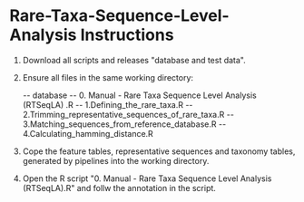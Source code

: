 # Rare-Taxa-Sequence-Level-Analysis Instructions

1. Download all scripts and releases "database and test data".

2. Ensure all files in the same working directory:

   -- database
   -- 0. Manual - Rare Taxa Sequence Level Analysis (RTSeqLA) .R
   -- 1.Defining_the_rare_taxa.R
   -- 2.Trimming_representative_sequences_of_rare_taxa.R
   -- 3.Matching_sequences_from_reference_database.R
   -- 4.Calculating_hamming_distance.R

3. Cope the feature tables, representative sequences and taxonomy tables, generated by pipelines into the working directory.

4. Open the R script "0. Manual - Rare Taxa Sequence Level Analysis (RTSeqLA).R" and follw the annotation in the script.
